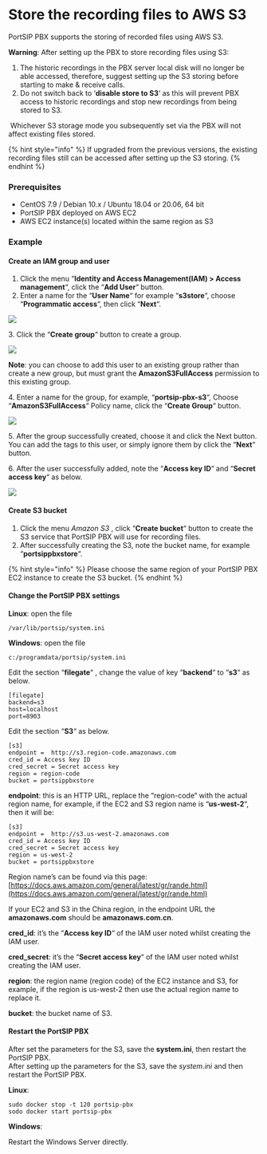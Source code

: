 # Store the recording files to AWS S3

PortSIP PBX supports the storing of recorded files using AWS S3.

**Warning**: After setting up the PBX to store recording files using S3:

1. The historic recordings in the PBX server local disk will no longer be able accessed, therefore, suggest setting up the S3 storing before starting to make & receive calls.
2. Do not switch back to ‘**disable store to S3**‘ as this will prevent PBX access to historic recordings and stop new recordings from being stored to S3.

​ Whichever S3 storage mode you subsequently set via the PBX will not affect existing files stored.

{% hint style="info" %}
&#x20;If upgraded from the previous versions, the existing recording files still can be accessed after setting up the S3 storing.
{% endhint %}



### Prerequisites <a href="#prerequisites" id="prerequisites"></a>

* CentOS 7.9 / Debian 10.x / Ubuntu 18.04 or 20.06, 64 bit
* PortSIP PBX deployed on AWS EC2
* AWS EC2 instance(s) located within the same region as S3

### Example <a href="#example" id="example"></a>

#### Create an IAM group and user <a href="#create-an-iam-group-and-user" id="create-an-iam-group-and-user"></a>

1. Click the menu “**Identity and Access Management(IAM) > Access management**“, click the “**Add User**“ button.
2. Enter a name for the “**User Name**“ for example “**s3store**“, choose “**Programmatic access**“, then click “**Next**“.

![](../../.gitbook/assets/iam\_s3.png)

3\. Click the “**Create group**“ button to create a group.

![](../../.gitbook/assets/iam\_s3\_group.png)

**Note**: you can choose to add this user to an existing group rather than create a new group, but must grant the **AmazonS3FullAccess** permission to this existing group.



4\. Enter a name for the group, for example, “**portsip-pbx-s3**“, Choose “**AmazonS3FullAccess**“ Policy name, click the “**Create Group**“ button.

![](../../.gitbook/assets/iam\_s3\_2.png)

5\. After the group successfully created, choose it and click the Next button. You can add the tags to this user, or simply ignore them by click the “**Next**“ button.

6\. After the user successfully added, note the “**Access key ID**“ and “**Secret access key**“ as below.

![](../../.gitbook/assets/iam\_s3\_1.png)

#### Create S3 bucket <a href="#create-s3-bucket" id="create-s3-bucket"></a>

1. Click the menu _Amazon S3_ , click “**Create bucket**“ button to create the S3 service that PortSIP PBX will use for recording files.
2. After successfully creating the S3, note the bucket name, for example “**portsippbxstore**“.

{% hint style="info" %}
Please choose the same region of your PortSIP PBX EC2 instance to create the S3 bucket.
{% endhint %}



#### Change the PortSIP PBX settings <a href="#change-the-portsip-pbx-settings" id="change-the-portsip-pbx-settings"></a>

**Linux**: open the file

```
/var/lib/portsip/system.ini
```

**Windows**: open the file

```
c:/programdata/portsip/system.ini
```

Edit the section “**filegate**“ , change the value of key “**backend**“ to “**s3**“ as below.

```
[filegate]
backend=s3
host=localhost
port=8903
```

Edit the section “**S3**“ as below.

```
[s3]
endpoint =  http://s3.region-code.amazonaws.com
cred_id = Access key ID
cred_secret = Secret access key
region = region-code
bucket = portsippbxstore
```

**endpoint**: this is an HTTP URL, replace the “region-code“ with the actual region name, for example, if the EC2 and S3 region name is “**us-west-2**“, then it will be:

```
[s3]
endpoint =  http://s3.us-west-2.amazonaws.com
cred_id = Access key ID
cred_secret = Secret access key
region = us-west-2
bucket = portsippbxstore
```



Region name’s can be found via this page: [https://docs.aws.amazon.com/general/latest/gr/rande.html](https://docs.aws.amazon.com/general/latest/gr/rande.html)

If your EC2 and S3 in the China region, in the endpoint URL the **amazonaws.com** should be **amazonaws.com.cn**.

**cred\_id**: it’s the “**Access key ID**“ of the IAM user noted whilst creating the IAM user.

**cred\_secret**: it’s the “**Secret access key**“ of the IAM user noted whilst creating the IAM user.

**region**: the region name (region code) of the EC2 instance and S3, for example, if the region is us-west-2 then use the actual region name to replace it.

**bucket**: the bucket name of S3.

#### Restart the PortSIP PBX <a href="#restart-the-portsip-pbx" id="restart-the-portsip-pbx"></a>

After set the parameters for the S3, save the **system.ini**, then restart the PortSIP PBX.\
After setting up the parameters for the S3, save the _system.ini_ and then restart the PortSIP PBX.

**Linux**:

```
sudo docker stop -t 120 portsip-pbx
sodo docker start portsip-pbx
```

**Windows**:

Restart the Windows Server directly.





